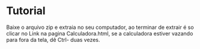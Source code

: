 # Tutorial
Baixe o arquivo zip e extraia no seu computador, ao terminar de extrair é so clicar no Link na pagina Calculadora.html, se a calculadora estiver vazando para fora da tela, dê Ctrl- duas vezes.
